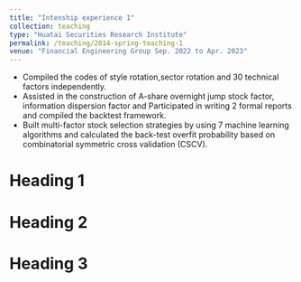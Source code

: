 ```yaml
---
title: "Intenship experience 1"
collection: teaching
type: "Huatai Securities Research Institute"
permalink: /teaching/2014-spring-teaching-1
venue: "Financial Engineering Group Sep. 2022 to Apr. 2023"
---
```

* Compiled the codes of style rotation,sector rotation and 30 technical factors independently.
* Assisted in the construction of A-share overnight jump stock factor, information dispersion factor and Participated in writing 2 formal reports and compiled the 
  backtest framework.
* Built multi-factor stock selection strategies by using 7 machine learning algorithms and calculated the back-test overfit probability based on combinatorial symmetric cross validation (CSCV).




Heading 1
======

Heading 2
======

Heading 3
======
